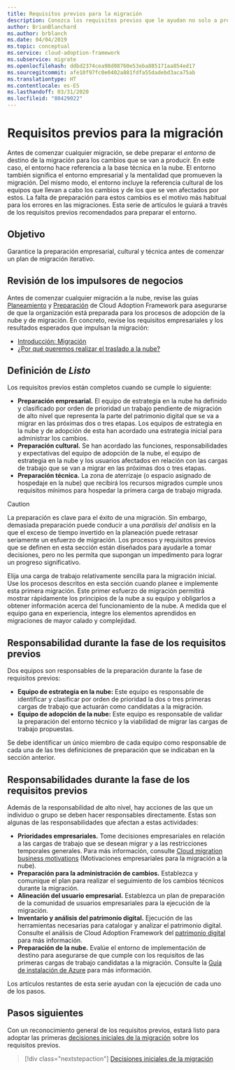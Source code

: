 ```yaml
---
title: Requisitos previos para la migración
description: Conozca los requisitos previos que le ayudan no solo a preparar la migración a la nube, sino también a evitar los motivos más habituales por los que se producen errores en la migración.
author: BrianBlanchard
ms.author: brblanch
ms.date: 04/04/2019
ms.topic: conceptual
ms.service: cloud-adoption-framework
ms.subservice: migrate
ms.openlocfilehash: ddbd2374cea98d08760e53eba885171aa854ed17
ms.sourcegitcommit: afe10f97fc0e0402a881fdfa55dadebd3aca75ab
ms.translationtype: HT
ms.contentlocale: es-ES
ms.lasthandoff: 03/31/2020
ms.locfileid: "80429022"
---
```

# <a name="prerequisites-for-migration"></a>Requisitos previos para la migración

Antes de comenzar cualquier migración, se debe preparar el _entorno_ de destino de la migración para los cambios que se van a producir. En este caso, el entorno hace referencia a la base técnica en la nube. El entorno también significa el entorno empresarial y la mentalidad que promueven la migración. Del mismo modo, el entorno incluye la referencia cultural de los equipos que llevan a cabo los cambios y de los que se ven afectados por estos. La falta de preparación para estos cambios es el motivo más habitual para los errores en las migraciones. Esta serie de artículos le guiará a través de los requisitos previos recomendados para preparar el entorno.

## <a name="objective"></a>Objetivo

Garantice la preparación empresarial, cultural y técnica antes de comenzar un plan de migración iterativo.

## <a name="review-business-drivers"></a>Revisión de los impulsores de negocios

Antes de comenzar cualquier migración a la nube, revise las guías [Planeamiento](../../../strategy/index.md) y [Preparación](../../../ready/index.md) de Cloud Adoption Framework para asegurarse de que la organización está preparada para los procesos de adopción de la nube y de migración. En concreto, revise los requisitos empresariales y los resultados esperados que impulsan la migración:

- [Introducción: Migración](../../../getting-started/migrate.md)
- [¿Por qué queremos realizar el traslado a la nube?](../../../strategy/motivations.md)

## <a name="definition-of-done"></a>Definición de *Listo*

Los requisitos previos están completos cuando se cumple lo siguiente:

- **Preparación empresarial.** El equipo de estrategia en la nube ha definido y clasificado por orden de prioridad un trabajo pendiente de migración de alto nivel que representa la parte del patrimonio digital que se va a migrar en las próximas dos o tres etapas. Los equipos de estrategia en la nube y de adopción de esta han acordado una estrategia inicial para administrar los cambios.
- **Preparación cultural.** Se han acordado las funciones, responsabilidades y expectativas del equipo de adopción de la nube, el equipo de estrategia en la nube y los usuarios afectados en relación con las cargas de trabajo que se van a migrar en las próximas dos o tres etapas.
- **Preparación técnica.** La zona de aterrizaje (o espacio asignado de hospedaje en la nube) que recibirá los recursos migrados cumple unos requisitos mínimos para hospedar la primera carga de trabajo migrada.

> [!CAUTION]
> La preparación es clave para el éxito de una migración. Sin embargo, demasiada preparación puede conducir a una *parálisis del análisis* en la que el exceso de tiempo invertido en la planeación puede retrasar seriamente un esfuerzo de migración. Los procesos y requisitos previos que se definen en esta sección están diseñados para ayudarle a tomar decisiones, pero no les permita que supongan un impedimento para lograr un progreso significativo.
>
> Elija una carga de trabajo relativamente sencilla para la migración inicial. Use los procesos descritos en esta sección cuando planee e implemente esta primera migración. Este primer esfuerzo de migración permitirá mostrar rápidamente los principios de la nube a su equipo y obligarlos a obtener información acerca del funcionamiento de la nube. A medida que el equipo gana en experiencia, integre los elementos aprendidos en migraciones de mayor calado y complejidad.

## <a name="accountability-during-prerequisites"></a>Responsabilidad durante la fase de los requisitos previos

Dos equipos son responsables de la preparación durante la fase de requisitos previos:

- **Equipo de estrategia en la nube:** Este equipo es responsable de identificar y clasificar por orden de prioridad la dos o tres primeras cargas de trabajo que actuarán como candidatas a la migración.
- **Equipo de adopción de la nube:** Este equipo es responsable de validar la preparación del entorno técnico y la viabilidad de migrar las cargas de trabajo propuestas.

Se debe identificar un único miembro de cada equipo como responsable de cada una de las tres definiciones de preparación que se indicaban en la sección anterior.

## <a name="responsibilities-during-prerequisites"></a>Responsabilidades durante la fase de los requisitos previos

Además de la responsabilidad de alto nivel, hay acciones de las que un individuo o grupo se deben hacer responsables directamente. Estas son algunas de las responsabilidades que afectan a estas actividades:

- **Prioridades empresariales.** Tome decisiones empresariales en relación a las cargas de trabajo que se desean migrar y a las restricciones temporales generales. Para más información, consulte [Cloud migration business motivations](../../../strategy/motivations.md) (Motivaciones empresariales para la migración a la nube).
- **Preparación para la administración de cambios.** Establezca y comunique el plan para realizar el seguimiento de los cambios técnicos durante la migración.
- **Alineación del usuario empresarial.** Establezca un plan de preparación de la comunidad de usuarios empresariales para la ejecución de la migración.
- **Inventario y análisis del patrimonio digital.** Ejecución de las herramientas necesarias para catalogar y analizar el patrimonio digital. Consulte el análisis de Cloud Adoption Framework del [patrimonio digital](../../../digital-estate/index.md) para más información.
- **Preparación de la nube.** Evalúe el entorno de implementación de destino para asegurarse de que cumple con los requisitos de las primeras cargas de trabajo candidatas a la migración. Consulte la [Guía de instalación de Azure](../../../ready/azure-setup-guide/index.md) para más información.

Los artículos restantes de esta serie ayudan con la ejecución de cada uno de los pasos.

## <a name="next-steps"></a>Pasos siguientes

Con un reconocimiento general de los requisitos previos, estará listo para adoptar las primeras [decisiones iniciales de la migración](./decisions.md) sobre los requisitos previos.

> [!div class="nextstepaction"]
> [Decisiones iniciales de la migración](./decisions.md)

